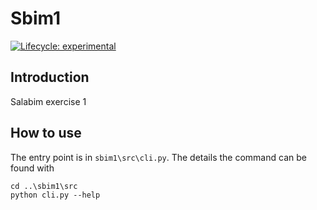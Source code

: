 # Sbim1

<!-- badges: start -->
[![Lifecycle:
experimental](https://img.shields.io/badge/lifecycle-experimental-orange.svg)](https://lifecycle.r-lib.org/articles/stages.html#experimental)
<!-- badges: end -->

## Introduction

Salabim exercise 1

## How to use

The entry point is in `sbim1\src\cli.py`. The details
the command can be found with

    cd ..\sbim1\src
    python cli.py --help
